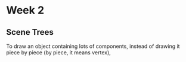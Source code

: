 # Week 2

## Scene Trees

To draw an object containing lots of components, instead of drawing it piece by piece (by piece, it means vertex), 
